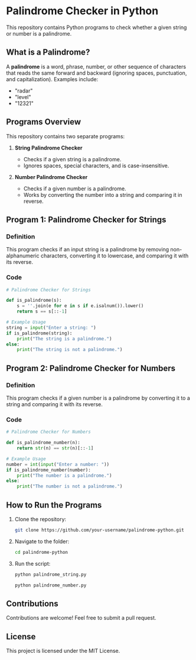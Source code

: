 # Palindrome Checker in Python

This repository contains Python programs to check whether a given string or number is a palindrome.

## What is a Palindrome?
A **palindrome** is a word, phrase, number, or other sequence of characters that reads the same forward and backward (ignoring spaces, punctuation, and capitalization). Examples include:

- "radar"
- "level"
- "12321"

## Programs Overview
This repository contains two separate programs:

1. **String Palindrome Checker**
   - Checks if a given string is a palindrome.
   - Ignores spaces, special characters, and is case-insensitive.

2. **Number Palindrome Checker**
   - Checks if a given number is a palindrome.
   - Works by converting the number into a string and comparing it in reverse.

## Program 1: Palindrome Checker for Strings

### Definition
This program checks if an input string is a palindrome by removing non-alphanumeric characters, converting it to lowercase, and comparing it with its reverse.

### Code
```python
# Palindrome Checker for Strings

def is_palindrome(s):
    s = ''.join(e for e in s if e.isalnum()).lower()
    return s == s[::-1]

# Example Usage
string = input("Enter a string: ")
if is_palindrome(string):
    print("The string is a palindrome.")
else:
    print("The string is not a palindrome.")
```

## Program 2: Palindrome Checker for Numbers

### Definition
This program checks if a given number is a palindrome by converting it to a string and comparing it with its reverse.

### Code
```python
# Palindrome Checker for Numbers

def is_palindrome_number(n):
    return str(n) == str(n)[::-1]

# Example Usage
number = int(input("Enter a number: "))
if is_palindrome_number(number):
    print("The number is a palindrome.")
else:
    print("The number is not a palindrome.")
```

## How to Run the Programs
1. Clone the repository:
   ```bash
   git clone https://github.com/your-username/palindrome-python.git
   ```
2. Navigate to the folder:
   ```bash
   cd palindrome-python
   ```
3. Run the script:
   ```bash
   python palindrome_string.py
   ```
   ```bash
   python palindrome_number.py
   ```

## Contributions
Contributions are welcome! Feel free to submit a pull request.

## License
This project is licensed under the MIT License.
